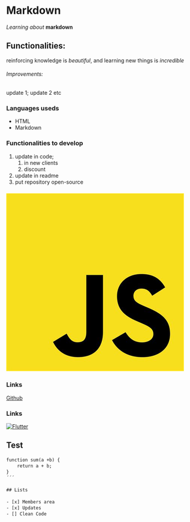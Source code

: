 # Markdown

*Learning about* **markdown**

## Functionalities: 

reinforcing knowledge is _beautiful_,
and learning new things is _incredible_


###### Improvements: 

update 1;
update 2 etc

### Languages useds

* HTML
* Markdown

### Functionalities to develop

1. update in code;
   1. in new clients 
   2. discount
2. update in readme
3. put repository open-source

### 

![JavaScript](img/javascript.jpg)

### Links

[Github](github.com)

### Links

[![Flutter](https://avatars1.githubusercontent.com/u/59374587?s=460&u=e1241b0012309b5e9bdb3892e3f7a7a202b00c05&v=4)](https://github.com/felipecastrosales)

## Test

```
function sum(a +b) {
    return a + b;
}
´´´

## Lists

- [x] Members area
- [x] Updates
- [] Clean Code